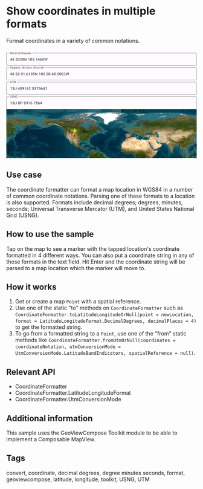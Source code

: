 # Show coordinates in multiple formats

Format coordinates in a variety of common notations.

![Images of Show coordinates in multiple formats](show-coordinates-in-multiple-formats.png)

## Use case

The coordinate formatter can format a map location in WGS84 in a number of common coordinate notations. Parsing one of these formats to a location is also supported. Formats include decimal degrees; degrees, minutes, seconds; Universal Transverse Mercator (UTM), and United States National Grid (USNG).

## How to use the sample

Tap on the map to see a marker with the tapped location's coordinate formatted in 4 different ways. You can also put a coordinate string in any of these formats in the text field. Hit Enter and the coordinate string will be parsed to a map location which the marker will move to.

## How it works

1. Get or create a map `Point` with a spatial reference.
2. Use one of the static "to" methods on `CoordinateFormatter` such as `CoordinateFormatter.toLatitudeLongitudeOrNull(point = newLocation, format = LatitudeLongitudeFormat.DecimalDegrees, decimalPlaces = 4)` to get the formatted string.
3. To go from a formatted string to a `Point`, use one of the "from" static methods like `CoordinateFormatter.fromUtmOrNull(coordinates = coordinateNotation, utmConversionMode = UtmConversionMode.LatitudeBandIndicators, spatialReference = null)`.

## Relevant API

* CoordinateFormatter
* CoordinateFormatter.LatitudeLongitudeFormat
* CoordinateFormatter.UtmConversionMode

## Additional information

This sample uses the GeoViewCompose Toolkit module to be able to implement a Composable MapView.

## Tags

convert, coordinate, decimal degrees, degree minutes seconds, format, geoviewcompose, latitude, longitude, toolkit, USNG, UTM
